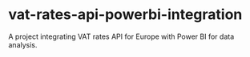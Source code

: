 # vat-rates-api-powerbi-integration
A project integrating VAT rates API for Europe with Power BI for data analysis.
